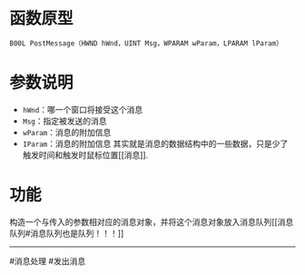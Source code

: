 # 函数原型

```cpp
B00L PostMessage（HWND hWnd，UINT Msg，WPARAM wParam，LPARAM lParam）
```

# 参数说明

- `hWnd`：哪一个窗口将接受这个消息
- `Msg`：指定被发送的消息
- `wParam`：消息的附加信息
- `IParam`：消息的附加信息
其实就是消息的数据结构中的一些数据，只是少了触发时间和触发时鼠标位置[[消息]].

# 功能

构造一个与传入的参数相对应的消息对象，并将这个消息对象放入消息队列[[消息队列#消息队列也是队列！！！]]

***
#消息处理  #发出消息